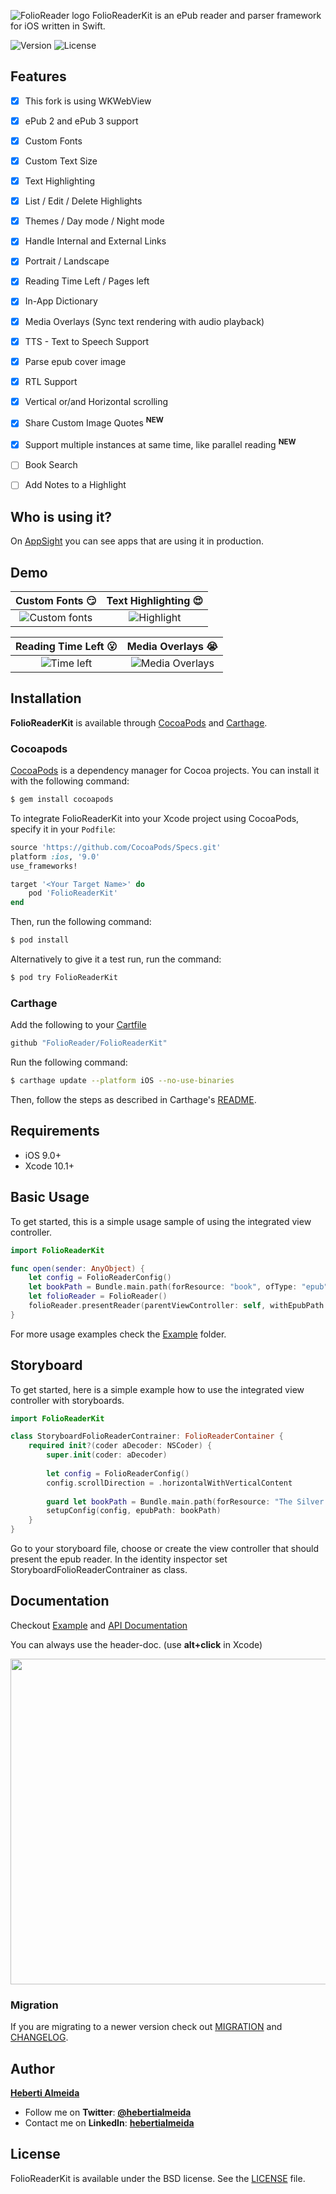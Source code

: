 
![FolioReader logo](https://raw.githubusercontent.com/FolioReader/FolioReaderKit/assets/folioreader.png)
FolioReaderKit is an ePub reader and parser framework for iOS written in Swift.

![Version](https://img.shields.io/cocoapods/v/FolioReaderKit.svg)
![License](https://img.shields.io/cocoapods/l/FolioReaderKit.svg)

## Features

- [x] This fork is using WKWebView

- [x] ePub 2 and ePub 3 support
- [x] Custom Fonts
- [x] Custom Text Size
- [x] Text Highlighting
- [x] List / Edit / Delete Highlights
- [x] Themes / Day mode / Night mode
- [x] Handle Internal and External Links
- [x] Portrait / Landscape
- [x] Reading Time Left / Pages left
- [x] In-App Dictionary
- [x] Media Overlays (Sync text rendering with audio playback)
- [x] TTS - Text to Speech Support
- [x] Parse epub cover image
- [x] RTL Support
- [x] Vertical or/and Horizontal scrolling
- [x] Share Custom Image Quotes **<sup>NEW</sup>**
- [x] Support multiple instances at same time, like parallel reading **<sup>NEW</sup>**
- [ ] Book Search
- [ ] Add Notes to a Highlight

## Who is using it?

On [AppSight](https://www.appsight.io/sdk/folio-reader-kit) you can see apps that are using it in production.

## Demo

**Custom Fonts :smirk:**   |  **Text Highlighting :heart_eyes:**
:-------------------------:|:-------------------------:
![Custom fonts](https://raw.githubusercontent.com/FolioReader/FolioReaderKit/assets/custom-fonts.gif)  |  ![Highlight](https://raw.githubusercontent.com/FolioReader/FolioReaderKit/assets/highlight.gif)

**Reading Time Left :open_mouth:**   |  **Media Overlays 😭**
:-------------------------:|:-------------------------:
![Time left](https://raw.githubusercontent.com/FolioReader/FolioReaderKit/assets/time-left.mov.gif)  |  ![Media Overlays](https://raw.githubusercontent.com/FolioReader/FolioReaderKit/assets/media-overlays.gif)

## Installation

**FolioReaderKit** is available through [CocoaPods](http://cocoapods.org) and [Carthage](https://github.com/Carthage/Carthage). 

### Cocoapods

[CocoaPods](http://cocoapods.org) is a dependency manager for Cocoa projects. You can install it with the following command:

```bash
$ gem install cocoapods
```

To integrate FolioReaderKit into your Xcode project using CocoaPods, specify it in your `Podfile`:

```ruby
source 'https://github.com/CocoaPods/Specs.git'
platform :ios, '9.0'
use_frameworks!

target '<Your Target Name>' do
    pod 'FolioReaderKit'
end
```

Then, run the following command:

```bash
$ pod install
```

Alternatively to give it a test run, run the command:

```bash
$ pod try FolioReaderKit
```

### Carthage

Add the following to your [Cartfile](https://github.com/Carthage/Carthage/blob/master/Documentation/Artifacts.md#cartfile)

```ruby
github "FolioReader/FolioReaderKit"
```

Run the following command:

```bash
$ carthage update --platform iOS --no-use-binaries
```

Then, follow the steps as described in Carthage's [README](https://github.com/Carthage/Carthage#adding-frameworks-to-an-application).

## Requirements

- iOS 9.0+
- Xcode 10.1+

## Basic Usage

To get started, this is a simple usage sample of using the integrated view controller.

```swift
import FolioReaderKit

func open(sender: AnyObject) {
    let config = FolioReaderConfig()
    let bookPath = Bundle.main.path(forResource: "book", ofType: "epub")
    let folioReader = FolioReader()
    folioReader.presentReader(parentViewController: self, withEpubPath: bookPath!, andConfig: config)
}
```

For more usage examples check the [Example](/Example) folder.

## Storyboard

To get started, here is a simple example how to use the integrated view controller with storyboards.

```swift
import FolioReaderKit

class StoryboardFolioReaderContrainer: FolioReaderContainer {
    required init?(coder aDecoder: NSCoder) {
        super.init(coder: aDecoder)
        
        let config = FolioReaderConfig()
        config.scrollDirection = .horizontalWithVerticalContent
        
        guard let bookPath = Bundle.main.path(forResource: "The Silver Chair", ofType: "epub") else { return }
        setupConfig(config, epubPath: bookPath)
    }
}
```

Go to your storyboard file, choose or create the view controller that should present the epub reader. In the identity inspector set StoryboardFolioReaderContrainer as class.

## Documentation
Checkout [Example](/Example) and [API Documentation](https://folioReader.github.io/FolioReaderKit/)

You can always use the header-doc. (use **alt+click** in Xcode)

<img src="https://raw.githubusercontent.com/FolioReader/FolioReaderKit/assets/header-doc.png" width="521px"/>

### Migration
If you are migrating to a newer version check out [MIGRATION](/MIGRATION.md) and [CHANGELOG](/CHANGELOG.md).

## Author
[**Heberti Almeida**](https://github.com/hebertialmeida)

- Follow me on **Twitter**: [**@hebertialmeida**](https://twitter.com/hebertialmeida)
- Contact me on **LinkedIn**: [**hebertialmeida**](http://linkedin.com/in/hebertialmeida)

## License
FolioReaderKit is available under the BSD license. See the [LICENSE](/LICENSE) file.
